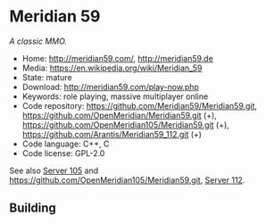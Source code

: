 # Meridian 59

_A classic MMO._

- Home: http://meridian59.com/, http://meridian59.de
- Media: https://en.wikipedia.org/wiki/Meridian_59
- State: mature
- Download: http://meridian59.com/play-now.php
- Keywords: role playing, massive multiplayer online
- Code repository: https://github.com/Meridian59/Meridian59.git, https://github.com/OpenMeridian/Meridian59.git (+), https://github.com/OpenMeridian105/Meridian59.git (+), https://github.com/Arantis/Meridian59_112.git (+)
- Code language: C++, C
- Code license: GPL-2.0

See also [Server 105](https://www.meridiannext.com/) and https://github.com/OpenMeridian105/Meridian59.git, [Server 112](https://github.com/Arantis/Meridian59_112.git).

## Building

